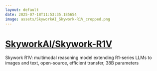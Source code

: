 ```yaml
---
layout: default
date: 2025-07-18T11:53:35.185654
image: assets/SkyworkAI_Skywork-R1V_cropped.png
---
```


# [SkyworkAI/Skywork-R1V](https://github.com/SkyworkAI/Skywork-R1V)

Skywork R1V: multimodal reasoning model extending R1-series LLMs to images and text, open-source, efficient transfer, 38B parameters
